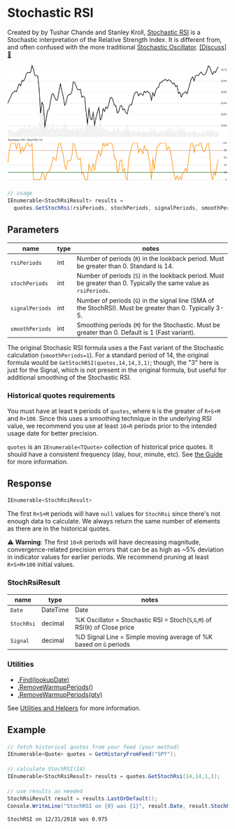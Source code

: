# Stochastic RSI

Created by by Tushar Chande and Stanley Kroll, [Stochastic RSI](https://school.stockcharts.com/doku.php?id=technical_indicators:stochrsi) is a Stochastic interpretation of the Relative Strength Index.  It is different from, and often confused with the more traditional [Stochastic Oscillator](../Stochastic/README.md).
[[Discuss] :speech_balloon:](https://github.com/DaveSkender/Stock.Indicators/discussions/236 "Community discussion about this indicator")

![image](chart.png)

```csharp
// usage
IEnumerable<StochRsiResult> results =
  quotes.GetStochRsi(rsiPeriods, stochPeriods, signalPeriods, smoothPeriods);
```

## Parameters

| name | type | notes
| -- |-- |--
| `rsiPeriods` | int | Number of periods (`R`) in the lookback period.  Must be greater than 0.  Standard is 14.
| `stochPeriods` | int | Number of periods (`S`) in the lookback period.  Must be greater than 0.  Typically the same value as `rsiPeriods`.
| `signalPeriods` | int | Number of periods (`G`) in the signal line (SMA of the StochRSI).  Must be greater than 0.  Typically 3-5.
| `smoothPeriods` | int | Smoothing periods (`M`) for the Stochastic.  Must be greater than 0.  Default is 1 (Fast variant).

The original Stochasic RSI formula uses a the Fast variant of the Stochastic calculation (`smoothPeriods=1`).  For a standard period of 14, the original formula would be `GetStochRSI(quotes,14,14,3,1)`; though, the "3" here is just for the Signal, which is not present in the original formula, but useful for additional smoothing of the Stochastic RSI.

### Historical quotes requirements

You must have at least `N` periods of `quotes`, where `N` is the greater of `R+S+M` and `R+100`.  Since this uses a smoothing technique in the underlying RSI value, we recommend you use at least `10×R` periods prior to the intended usage date for better precision.

`quotes` is an `IEnumerable<TQuote>` collection of historical price quotes.  It should have a consistent frequency (day, hour, minute, etc).  See [the Guide](../../docs/GUIDE.md#historical-quotes) for more information.

## Response

```csharp
IEnumerable<StochRsiResult>
```

The first `R+S+M` periods will have `null` values for `StochRsi` since there's not enough data to calculate.  We always return the same number of elements as there are in the historical quotes.

:warning: **Warning**: The first `10×R` periods will have decreasing magnitude, convergence-related precision errors that can be as high as ~5% deviation in indicator values for earlier periods.
We recommend pruning at least `R+S+M+100` initial values.

### StochRsiResult

| name | type | notes
| -- |-- |--
| `Date` | DateTime | Date
| `StochRsi` | decimal | %K Oscillator = Stochastic RSI = Stoch(`S`,`G`,`M`) of RSI(`R`) of Close price
| `Signal` | decimal | %D Signal Line = Simple moving average of %K based on `G` periods

### Utilities

- [.Find(lookupDate)](../../docs/UTILITIES.md#find-indicator-result-by-date)
- [.RemoveWarmupPeriods()](../../docs/UTILITIES.md#remove-warmup-periods)
- [.RemoveWarmupPeriods(qty)](../../docs/UTILITIES.md#remove-warmup-periods)

See [Utilities and Helpers](../../docs/UTILITIES.md#content) for more information.

## Example

```csharp
// fetch historical quotes from your feed (your method)
IEnumerable<Quote> quotes = GetHistoryFromFeed("SPY");

// calculate StochRSI(14)
IEnumerable<StochRsiResult> results = quotes.GetStochRsi(14,14,1,1);

// use results as needed
StochRsiResult result = results.LastOrDefault();
Console.WriteLine("StochRSI on {0} was {1}", result.Date, result.StochRsi);
```

```bash
StochRSI on 12/31/2018 was 0.975
```
